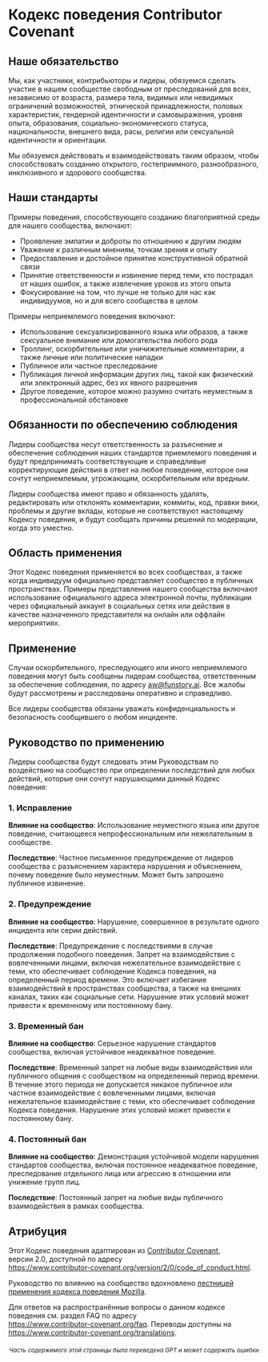 # Кодекс поведения Contributor Covenant

## Наше обязательство

Мы, как участники, контрибьюторы и лидеры, обязуемся сделать участие в нашем сообществе свободным от преследований для всех, независимо от возраста, размера тела, видимых или невидимых ограничений возможностей, этнической принадлежности, половых характеристик, гендерной идентичности и самовыражения, уровня опыта, образования, социально-экономического статуса, национальности, внешнего вида, расы, религии или сексуальной идентичности и ориентации.

Мы обязуемся действовать и взаимодействовать таким образом, чтобы способствовать созданию открытого, гостеприимного, разнообразного, инклюзивного и здорового сообщества.

## Наши стандарты

Примеры поведения, способствующего созданию благоприятной среды для нашего сообщества, включают:

* Проявление эмпатии и доброты по отношению к другим людям  
* Уважение к различным мнениям, точкам зрения и опыту  
* Предоставление и достойное принятие конструктивной обратной связи  
* Принятие ответственности и извинение перед теми, кто пострадал от наших ошибок, а также извлечение уроков из этого опыта  
* Фокусирование на том, что лучше не только для нас как индивидуумов, но и для всего сообщества в целом

Примеры неприемлемого поведения включают:

* Использование сексуализированного языка или образов, а также сексуальное внимание или домогательства любого рода  
* Троллинг, оскорбительные или уничижительные комментарии, а также личные или политические нападки  
* Публичное или частное преследование  
* Публикация личной информации других лиц, такой как физический или электронный адрес, без их явного разрешения  
* Другое поведение, которое можно разумно считать неуместным в профессиональной обстановке

## Обязанности по обеспечению соблюдения

Лидеры сообщества несут ответственность за разъяснение и обеспечение соблюдения наших стандартов приемлемого поведения и будут предпринимать соответствующие и справедливые корректирующие действия в ответ на любое поведение, которое они сочтут неприемлемым, угрожающим, оскорбительным или вредным.

Лидеры сообщества имеют право и обязанность удалять, редактировать или отклонять комментарии, коммиты, код, правки вики, проблемы и другие вклады, которые не соответствуют настоящему Кодексу поведения, и будут сообщать причины решений по модерации, когда это уместно.

## Область применения

Этот Кодекс поведения применяется во всех сообществах, а также когда
индивидуум официально представляет сообщество в публичных пространствах.
Примеры представления нашего сообщества включают использование официального адреса электронной почты,
публикации через официальный аккаунт в социальных сетях или действия в качестве назначенного
представителя на онлайн или оффлайн мероприятиях.

## Применение

Случаи оскорбительного, преследующего или иного неприемлемого поведения могут быть
сообщены лидерам сообщества, ответственным за обеспечение соблюдения, по адресу
aw@funstory.ai.
Все жалобы будут рассмотрены и расследованы оперативно и справедливо.

Все лидеры сообщества обязаны уважать конфиденциальность и безопасность
сообщившего о любом инциденте.

## Руководство по применению

Лидеры сообщества будут следовать этим Руководствам по воздействию на сообщество при определении последствий для любых действий, которые они сочтут нарушающими данный Кодекс поведения:

### 1. Исправление

**Влияние на сообщество**: Использование неуместного языка или другое поведение, считающееся непрофессиональным или нежелательным в сообществе.

**Последствие**: Частное письменное предупреждение от лидеров сообщества с разъяснением характера нарушения и объяснением, почему поведение было неуместным. Может быть запрошено публичное извинение.

### 2. Предупреждение

**Влияние на сообщество**: Нарушение, совершенное в результате одного инцидента или серии действий.

**Последствие**: Предупреждение с последствиями в случае продолжения подобного поведения. Запрет на взаимодействие с вовлеченными лицами, включая нежелательное взаимодействие с теми, кто обеспечивает соблюдение Кодекса поведения, на определенный период времени. Это включает избегание взаимодействий в пространствах сообщества, а также на внешних каналах, таких как социальные сети. Нарушение этих условий может привести к временному или постоянному бану.

### 3. Временный бан

**Влияние на сообщество**: Серьезное нарушение стандартов сообщества, включая устойчивое неадекватное поведение.

**Последствие**: Временный запрет на любые виды взаимодействия или публичного общения с сообществом на определенный период времени. В течение этого периода не допускается никакое публичное или частное взаимодействие с вовлеченными лицами, включая нежелательное взаимодействие с теми, кто обеспечивает соблюдение Кодекса поведения. Нарушение этих условий может привести к постоянному бану.

### 4. Постоянный бан

**Влияние на сообщество**: Демонстрация устойчивой модели нарушения стандартов сообщества, включая постоянное неадекватное поведение, преследование отдельного лица или агрессию в отношении или унижение групп лиц.

**Последствие**: Постоянный запрет на любые виды публичного взаимодействия в рамках сообщества.

## Атрибуция

Этот Кодекс поведения адаптирован из [Contributor Covenant][homepage],  
версии 2.0, доступной по адресу  
https://www.contributor-covenant.org/version/2/0/code_of_conduct.html.  

Руководство по влиянию на сообщество вдохновлено [лестницей применения кодекса поведения Mozilla](https://github.com/mozilla/diversity).  

[homepage]: https://www.contributor-covenant.org  

Для ответов на распространённые вопросы о данном кодексе поведения см. раздел FAQ по адресу  
https://www.contributor-covenant.org/faq. Переводы доступны на  
https://www.contributor-covenant.org/translations.

<div align="right"> 
<h6><small>Часть содержимого этой страницы была переведена GPT и может содержать ошибки.</small></h6>